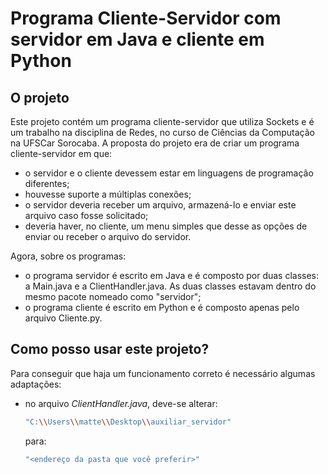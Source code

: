 # Programa Cliente-Servidor com servidor em Java e cliente em Python

## O projeto
Este projeto contém um programa cliente-servidor que utiliza Sockets e é um trabalho na disciplina de Redes, no curso de Ciências da Computação na UFSCar Sorocaba. A proposta do projeto era de criar um programa cliente-servidor em que:

- o servidor e o cliente devessem estar em linguagens de programação diferentes;
- houvesse suporte a múltiplas conexões;
- o servidor deveria receber um arquivo, armazená-lo e enviar este arquivo caso fosse solicitado;
- deveria haver, no cliente, um menu simples que desse as opções de enviar ou receber o arquivo do servidor.

Agora, sobre os programas:

- o programa servidor é escrito em Java e é composto por duas classes: a Main.java e a ClientHandler.java. As duas classes estavam dentro do mesmo pacote nomeado como "servidor";
- o programa cliente é escrito em Python e é composto apenas pelo arquivo Cliente.py.

## Como posso usar este projeto?

Para conseguir que haja um funcionamento correto é necessário algumas adaptações:

- no arquivo *ClientHandler.java*, deve-se alterar: 
    ```sh
    "C:\\Users\\matte\\Desktop\\auxiliar_servidor"
    ```
    para:
    ```sh
    "<endereço da pasta que você preferir>"
    ```
